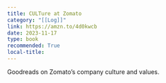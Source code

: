 ```yaml
---
title: CULTure at Zomato
category: "[[Log]]"
link: https://amzn.to/4d0kwcb
date: 2023-11-17
type: book
recommended: True
local-title: 
---
```

Goodreads on Zomato’s company culture and values.